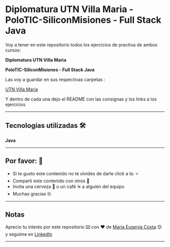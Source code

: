 # Diplomatura UTN Villa Maria - PoloTIC-SiliconMisiones - Full Stack Java 

Voy a tener en este repositorio todos los ejercicios de practiva de ambos cursos:

**Diplomatura UTN Villa Maria**

**PoloTIC-SiliconMisiones - Full Stack Java**

Las voy a guardar en sus respectivas carpetas :

[UTN Villa Maria](https://github.com/eugenia1984/diploUTNVM-PoloTIC-SiliconMisiones-Java/tree/main/utnvillamaria)

[]()

Y dentro de cada una dejo el README con las consignas y los links a los ejercicios

---

## Tecnologías utilizadas 🛠️

**Java**


---

## Por favor: 🎁

* Si te gusto este contenido no te olvides de darle click a la:  ⭐
* Compartí este contenido con otros 📢
* Invita una cerveza 🍺 o un café ☕  a alguien del equipo 
* Muchas gracias 🤓.

---

## Notas

Aprecio tu interés por este repositorio ⌨️  con ❤️ de [María Eugenia Costa](https://github.com/eugenia1984) 😊 y seguime en  [LinkedIn](http://www.linkedin.com/in/maríaeugeniacosta) 


---
